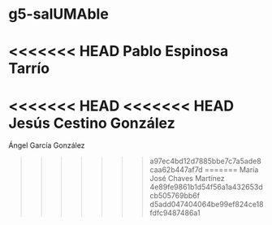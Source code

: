 # g5-salUMAble
<<<<<<< HEAD
Pablo Espinosa Tarrío
=======
<<<<<<< HEAD
<<<<<<< HEAD
Jesús Cestino González
=======
Ángel García González
>>>>>>> a97ec4bd12d7885bbe7c7a5ade8caa62b447af7d
=======
María José Chaves Martínez
>>>>>>> 4e89fe9861b1d54f56a1a432653dcb505769bb6f
>>>>>>> d5add047404064be99ef824ce18fdfc9487486a1
